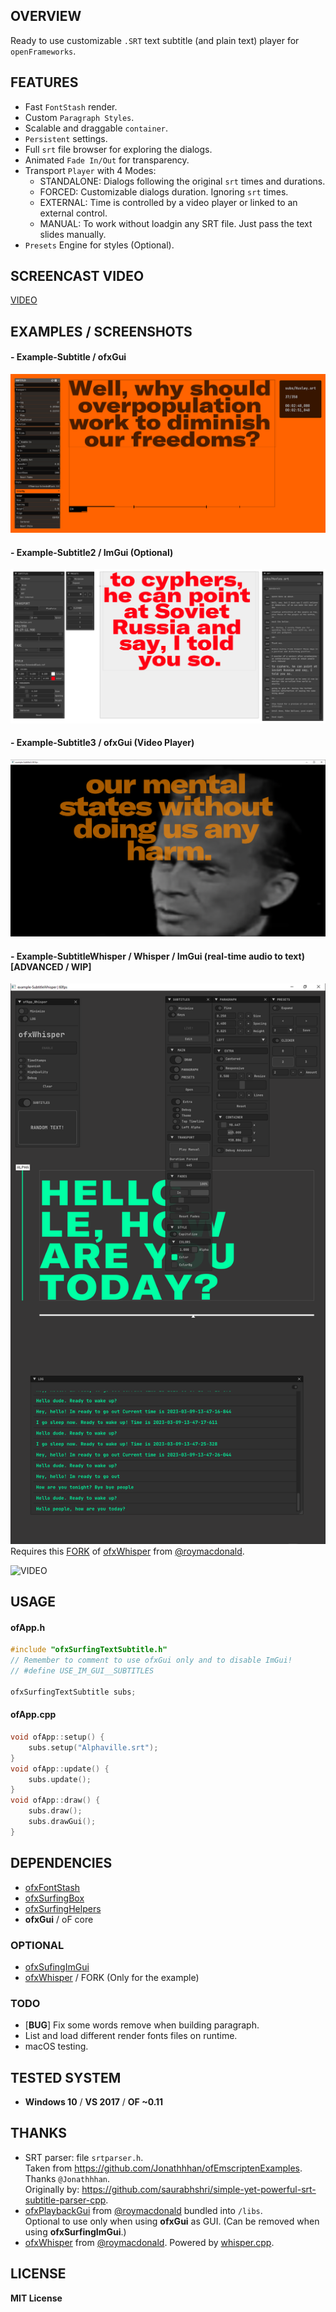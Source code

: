## OVERVIEW

Ready to use customizable `.SRT` text subtitle (and plain text) player for `openFrameworks`. 

## FEATURES

- Fast `FontStash` render.
- Custom `Paragraph Styles`.
- Scalable and draggable `container`.
- `Persistent` settings.
- Full `srt` file browser for exploring the dialogs.
- Animated `Fade In/Out` for transparency.
- Transport `Player` with 4 Modes: 
	- STANDALONE: Dialogs following the original `srt` times and durations.
	- FORCED: Customizable dialogs duration. Ignoring `srt` times.
	- EXTERNAL: Time is controlled by a video player or linked to an external control.  
	- MANUAL: To work without loadgin any SRT file. Just pass the text slides manually.
- `Presets` Engine for styles (Optional). 
	
## SCREENCAST VIDEO

[VIDEO](https://youtu.be/kcObeooL3Pc)

## EXAMPLES / SCREENSHOTS

#### - Example-Subtitle / ofxGui 
![Screenshot](example-Subtitle/Capture.PNG)

#### - Example-Subtitle2 / ImGui (Optional) 
![Screenshot](example-Subtitle2/Capture.PNG)

#### - Example-Subtitle3 / ofxGui (Video Player) 
![Screenshot](example-Subtitle3/Capture.PNG)

#### - Example-SubtitleWhisper / Whisper / ImGui (real-time audio to text) [ADVANCED / WIP]  
![Screenshot](example-SubtitleWhisper/Capture.PNG)  
Requires this [FORK](https://github.com/moebiussurfing/ofxWhisper) of [ofxWhisper](https://github.com/roymacdonald/ofxWhisper) from [@roymacdonald](https://github.com/roymacdonald).  

![VIDEO](https://youtu.be/G8iH-0UakN4)


## USAGE

#### ofApp.h
```.cpp
#include "ofxSurfingTextSubtitle.h"
// Remember to comment to use ofxGui only and to disable ImGui!
// #define USE_IM_GUI__SUBTITLES

ofxSurfingTextSubtitle subs;
```

#### ofApp.cpp
```.cpp
void ofApp::setup() {
	subs.setup("Alphaville.srt");
}
void ofApp::update() {
	subs.update();
}
void ofApp::draw() {
	subs.draw();
	subs.drawGui();
}
```

## DEPENDENCIES
- [ofxFontStash](https://github.com/armadillu/ofxFontStash)
- [ofxSurfingBox](https://github.com/moebiussurfing/ofxSurfingBox)
- [ofxSurfingHelpers](https://github.com/moebiussurfing/ofxSurfingHelpers)
- **ofxGui** / oF core

### OPTIONAL
- [ofxSufingImGui](https://github.com/moebiussurfing/ofxSurfingImGui)
- [ofxWhisper](https://github.com/moebiussurfing/ofxWhisper) / FORK (Only for the example)

### TODO
- [**BUG**] Fix some words remove when building paragraph.
- List and load different render fonts files on runtime.  
- macOS testing.

## TESTED SYSTEM
* **Windows 10** / **VS 2017** / **OF ~0.11**

## THANKS
* SRT parser: file `srtparser.h`.  
Taken from https://github.com/Jonathhhan/ofEmscriptenExamples.  
Thanks `@Jonathhhan`.  
Originally by: https://github.com/saurabhshri/simple-yet-powerful-srt-subtitle-parser-cpp.  
* [ofxPlaybackGui](https://github.com/roymacdonald/ofxPlaybackGui) from [@roymacdonald](https://github.com/roymacdonald) bundled into `/libs`.  
Optional to use only when using **ofxGui** as GUI. (Can be removed when using **ofxSurfingImGui**.)
* [ofxWhisper](https://github.com/roymacdonald/ofxWhisper) from [@roymacdonald](https://github.com/roymacdonald). Powered by [whisper.cpp](https://github.com/ggerganov/whisper.cpp).  

## LICENSE
**MIT License**